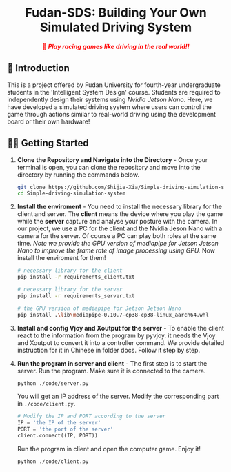 <div align="center">
  <h1>Fudan-SDS: Building Your Own Simulated Driving System</h1>
  <span style="color:red">📢 <strong><i>Play racing games like driving in the real world!!</i></strong></span>
</div>

<h2>🎉 Introduction</h2>

This is a project offered by Fudan University for fourth-year undergraduate students in the 'Intelligent System Design' course. Students are required to independently design their systems using *Nvidia Jetson Nano*. Here, we have developed a simulated driving system where users can control the game through actions similar to real-world driving using the development board or their own hardware!


## 👨‍🚀 Getting Started

1. **Clone the Repository and Navigate into the Directory** - Once your terminal is open, you can clone the repository and move into the directory by running the commands below.
   ```bash
   git clone https://github.com/Shijie-Xia/Simple-driving-simulation-system.git
   cd Simple-driving-simulation-system
   ```
2. **Install the enviroment** - You need to install the necessary library for the client and server. The **client** means the device where you play the game while the **server** capture and analyse your posture with the camera. In our project, we use a PC for the client and the Nvidia Jeson Nano with a camera for the server. Of course a PC can play both roles at the same time. *Note we provide the GPU version of mediapipe for Jetson Jetson Nano to improve the frame rate of image processing using GPU.* Now install the enviroment for them!
    ```bash
    # necessary library for the client
    pip install -r requirements_client.txt

    # necessary library for the server
    pip install -r requirements_server.txt

    # the GPU version of mediapipe for Jetson Jetson Nano
    pip install .\lib\mediapipe-0.10.7-cp38-cp38-linux_aarch64.whl
    ```
3. **Install and config Vjoy and Xoutput for the server** - To enable the client react to the information from the program by pyvjoy. it needs the Vjoy and Xoutput to convert it into a controller command. We provide detailed instruction for it in Chinese in folder docs. Follow it step by step.

4. **Run the program in server and client** - The first step is to start the server. Run the program. Make sure it is connected to the camera.
    ``` bash
    python ./code/server.py
    ```
    You will get an IP address of the server. Modify the corresponding part in `./code/client.py`.

    ```python
    # Modify the IP and PORT according to the server
    IP = 'the IP of the server'
    PORT = 'the port of the server'
    client.connect((IP, PORT))
    ```
    Run the program in client and open the computer game. Enjoy it!

    ```bash
    python ./code/client.py
    ```